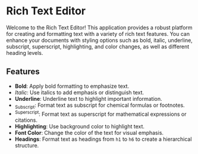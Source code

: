 # Rich Text Editor

Welcome to the Rich Text Editor! This application provides a robust platform for creating and formatting text with a variety of rich text features. You can enhance your documents with styling options such as bold, italic, underline, subscript, superscript, highlighting, and color changes, as well as different heading levels.

## Features

- **Bold**: Apply bold formatting to emphasize text.
- *Italic*: Use italics to add emphasis or distinguish text.
- __Underline__: Underline text to highlight important information.
- <sub>Subscript</sub>: Format text as subscript for chemical formulas or footnotes.
- <sup>Superscript</sup>: Format text as superscript for mathematical expressions or citations.
- **Highlighting**: Use background color to highlight text.
- **Font Color**: Change the color of the text for visual emphasis.
- **Headings**: Format text as headings from `h1` to `h6` to create a hierarchical structure.

